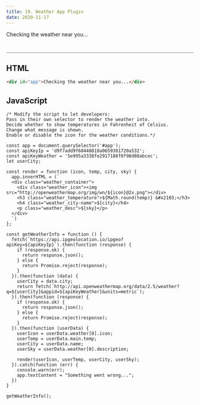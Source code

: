 ```yaml
---
title: 19. Weather App Plugin
date: 2020-11-17
---
```


<div class="output-container">

  <style type="text/css">
    #app {
      margin-top: 10px;
    }

    .weather_container {
      display: flex;
      flex-direction: column;
      align-items: center;
    }

    .weather_icon {
      margin: 0 !important;
      padding: 0 !important;
    }

    .weather_temperature {
      letter-spacing: 1.5px;
      font-size: 3.2em !important;
      margin: 0 !important;
    }

    .weather_city-name {
      font-size: 2.4em !important;
      margin: 10px 0 0 !important;
    }

    .weather_desc {
      text-transform: uppercase;
      color: #8e45ff;
      margin: 10px 0 0 !important;
    }

  </style>

  <div id="app">Checking the weather near you...</div>

  <script>
    const getWeather = function (options) {

      // Default settings for weather app
      const defaults = {
        apiKeyIp: null,
        apiKeyWeather: null,
        selector: '#app',
        convertTemp: false,
        noWeather: 'Unable to get weather data at this time. Sorry!',
        showIcon: true,
        showTemp: true,
        showCity: true,
        showConditions: true,
      };

      // Merge user settings into default
      const settings = Object.assign(defaults, options);

      // Get the #app element to render content
      const app = document.querySelector(settings.selector);

      // Secure your data
      const sanitizeHTML = function (str) {
    		const temp = document.createElement('div');
				temp.textContent = str;
				return temp.innerHTML;
      }

      // Convert Celcius to Farenheit and round value
      const FarenheitToCelcius = function (temp) {
				if (settings.convertTemp) {
					return `${(Math.round((temp) * 9/5)) + 32} &#x2109`;
        }
        
				return `${Math.round(temp)} &#x2103`;
      };
      
      // Get weather icon form fetch data
      const getIcon = function (fetchData) {
				if (!settings.showIcon) return '';

        const html = `
          <div class="weather_icon">
            <img src="https://openweathermap.org/img/wn/${sanitizeHTML(fetchData.weather[0].icon)}@2x.png">
          </div>`
				return html;
      };

      // Get weather temperature from fetch data
      const getTemp = function (fetchData) {
				if (!settings.showTemp) return '';

        const html = `
          <h3 class="weather_temperature">
            ${FarenheitToCelcius(sanitizeHTML(fetchData.main.temp))};
          </h3>`
				return html;
      };

      // Get weather city location from fetch data
      const getCity = function (fetchData) {
				if (!settings.showCity) return '';

        const html = `
          <h4 class="weather_city-name">
            ${sanitizeHTML(fetchData.name)}
          </h4>`
				return html;
      };

      // Get weather conditions from fetch data
      const getConditions = function (fetchData) {
				if (!settings.showConditions) return '';

        const html = `
          <p class="weather_desc">
            ${sanitizeHTML(fetchData.weather[0].description)}
          </p>`
				return html;
      };
      
      // Render your weather data
      const renderWeather = function (fetchData) {
      app.innerHTML = (`
      <div class="weather_container">
        ${getIcon(fetchData)}
        ${getTemp(fetchData)}
        ${getCity(fetchData)}
        ${getConditions(fetchData)}
      </div>
      `)
      };

      // Render warning info when renderWeather doesn't work
      const renderNoWeather = function () {
				app.innerHTML = settings.noWeather;
      };
      
      // Check for API
      if (!settings.apiKeyIp || !settings.apiKeyWeather) {
				console.warn('Please provide an API key.');
				return;
			}

      // Get the user's location by IP address
			// Then, pass that into the weather API and get the current weather
      fetch(`https://api.ipgeolocation.io/ipgeo?apiKey=${settings.apiKeyIp}`).then(function (response) {
        if (response.ok) {
          return response.json();
        } else {
          return Promise.reject(response);
        }
      }).then(function (data) {
        return fetch(`https://api.openweathermap.org/data/2.5/weather?q=${data.city}&appid=${settings.apiKeyWeather}&units=metric`);
      }).then(function (response) {
        if (response.ok) {
          return response.json();
        } else {
          return Promise.reject(response);
        }
      }).then(function (data) {
        renderWeather(data);
      }).catch(function (err) {
        console.warn(err);
        renderNoWeather();
      })
    }

    // Init function - customize your settings
    getWeather({
			apiKeyIp: 'd9f7add9f68440818a0659381720a532', // Replace this with your API key
      apiKeyWeather: '5e995a3338fe2917188f0f98d08abcec', // Replace this with your API key
      selector: '#app',
      convertTemp: false,
      noWeather: 'Unable to get weather data at this time. Sorry!',
      showIcon: true,
      showTemp: true,
      showCity: true,
      showConditions: true,
		});
  </script>

</div>

<div class="html-container" style="border-top: .5px solid grey; margin-top: 40px;">

## HTML

```HTML
<div id="app">Checking the weather near you...</div>
```

</div>
<div class="js-container">

## JavaScript

```JS
/* Modify the script to let developers:
Pass in their own selector to render the weather into.
Decide whether to show temperatures in Fahrenheit of Celsius.
Change what message is shown.
Enable or disable the icon for the weather conditions.*/

const app = document.querySelector('#app');
const apiKeyIp = 'd9f7add9f68440818a0659381720a532';
const apiKeyWeather = '5e995a3338fe2917188f0f98d08abcec';
let userCity;

const render = function (icon, temp, city, sky) {
  app.innerHTML = (`
  <div class="weather_container">
    <div class="weather_icon"><img src="http://openweathermap.org/img/wn/${icon}@2x.png"></div>
    <h3 class="weather_temperature">${Math.round(temp)} &#x2103;</h3>
    <h4 class="weather_city-name">${city}</h4>
    <p class="weather_desc">${sky}</p>
  </div>
  `)
};

const getWeatherInfo = function () {
  fetch(`https://api.ipgeolocation.io/ipgeo?apiKey=${apiKeyIp}`).then(function (response) {
    if (response.ok) {
      return response.json();
    } else {
      return Promise.reject(response);
    }
  }).then(function (data) {
    userCity = data.city;
    return fetch(`http://api.openweathermap.org/data/2.5/weather?q=${userCity}&appid=${apiKeyWeather}&units=metric`);
  }).then(function (response) {
    if (response.ok) {
      return response.json();
    } else {
      return Promise.reject(response);
    }
  }).then(function (userData) {
    userIcon = userData.weather[0].icon;
    userTemp = userData.main.temp;
    userCity = userData.name;
    userSky = userData.weather[0].description;

    render(userIcon, userTemp, userCity, userSky);
  }).catch(function (err) {
    console.warn(err);
    app.textContent = "Something went wrong...";
  })
}

getWeatherInfo();
```

</div>
